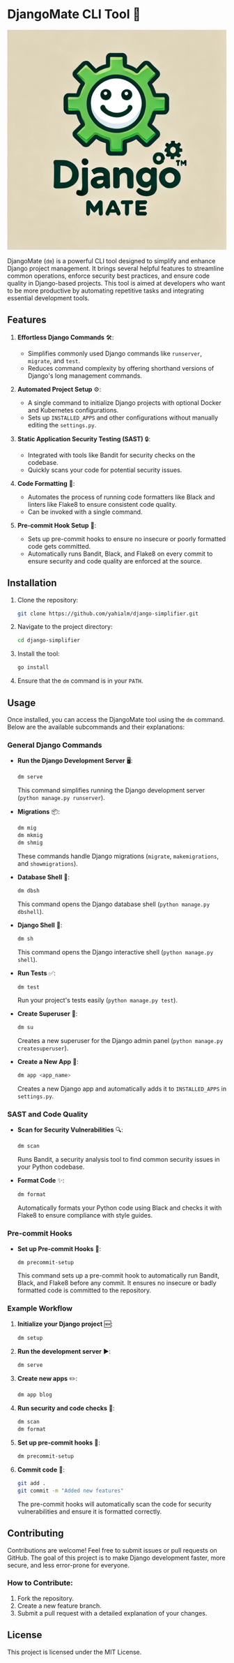 # DjangoMate CLI Tool 🚀

![DjangoMate Logo](./logo.png)

DjangoMate (`dm`) is a powerful CLI tool designed to simplify and enhance Django project management. It brings several helpful features to streamline common operations, enforce security best practices, and ensure code quality in Django-based projects. This tool is aimed at developers who want to be more productive by automating repetitive tasks and integrating essential development tools.

## Features

1. **Effortless Django Commands** 🛠️:
    - Simplifies commonly used Django commands like `runserver`, `migrate`, and `test`.
    - Reduces command complexity by offering shorthand versions of Django's long management commands.

2. **Automated Project Setup** ⚙️:
    - A single command to initialize Django projects with optional Docker and Kubernetes configurations.
    - Sets up `INSTALLED_APPS` and other configurations without manually editing the `settings.py`.

3. **Static Application Security Testing (SAST)** 🔒:
    - Integrated with tools like Bandit for security checks on the codebase.
    - Quickly scans your code for potential security issues.

4. **Code Formatting** 🎨:
    - Automates the process of running code formatters like Black and linters like Flake8 to ensure consistent code quality.
    - Can be invoked with a single command.

5. **Pre-commit Hook Setup** 🔄:
    - Sets up pre-commit hooks to ensure no insecure or poorly formatted code gets committed.
    - Automatically runs Bandit, Black, and Flake8 on every commit to ensure security and code quality are enforced at the source.

## Installation

1. Clone the repository:
    ```bash
    git clone https://github.com/yahialm/django-simplifier.git
    ```

2. Navigate to the project directory:
    ```bash
    cd django-simplifier
    ```

3. Install the tool:
    ```bash
    go install
    ```

4. Ensure that the `dm` command is in your `PATH`.

## Usage

Once installed, you can access the DjangoMate tool using the `dm` command. Below are the available subcommands and their explanations:

### General Django Commands

- **Run the Django Development Server** 🖥️:
    ```bash
    dm serve
    ```
    This command simplifies running the Django development server (`python manage.py runserver`).

- **Migrations** 📦:
    ```bash
    dm mig
    dm mkmig
    dm shmig
    ```
    These commands handle Django migrations (`migrate`, `makemigrations`, and `showmigrations`).

- **Database Shell** 💾:
    ```bash
    dm dbsh
    ```
    This command opens the Django database shell (`python manage.py dbshell`).

- **Django Shell** 🐚:
    ```bash
    dm sh
    ```
    This command opens the Django interactive shell (`python manage.py shell`).

- **Run Tests** ✅:
    ```bash
    dm test
    ```
    Run your project's tests easily (`python manage.py test`).

- **Create Superuser** 👤:
    ```bash
    dm su
    ```
    Creates a new superuser for the Django admin panel (`python manage.py createsuperuser`).

- **Create a New App** 📱:
    ```bash
    dm app <app_name>
    ```
    Creates a new Django app and automatically adds it to `INSTALLED_APPS` in `settings.py`.

### SAST and Code Quality

- **Scan for Security Vulnerabilities** 🔍:
    ```bash
    dm scan
    ```
    Runs Bandit, a security analysis tool to find common security issues in your Python codebase.

- **Format Code** ✨:
    ```bash
    dm format
    ```
    Automatically formats your Python code using Black and checks it with Flake8 to ensure compliance with style guides.

### Pre-commit Hooks

- **Set up Pre-commit Hooks** 🔗:
    ```bash
    dm precommit-setup
    ```
    This command sets up a pre-commit hook to automatically run Bandit, Black, and Flake8 before any commit. It ensures no insecure or badly formatted code is committed to the repository.

### Example Workflow

1. **Initialize your Django project** 🆕:
    ```bash
    dm setup
    ```

2. **Run the development server** ▶️:
    ```bash
    dm serve
    ```

3. **Create new apps** ✏️:
    ```bash
    dm app blog
    ```

4. **Run security and code checks** 🔧:
    ```bash
    dm scan
    dm format
    ```

5. **Set up pre-commit hooks** 🔧:
    ```bash
    dm precommit-setup
    ```

6. **Commit code** 💾:
    ```bash
    git add .
    git commit -m "Added new features"
    ```

   The pre-commit hooks will automatically scan the code for security vulnerabilities and ensure it is formatted correctly.

## Contributing

Contributions are welcome! Feel free to submit issues or pull requests on GitHub. The goal of this project is to make Django development faster, more secure, and less error-prone for everyone.

### How to Contribute:

1. Fork the repository.
2. Create a new feature branch.
3. Submit a pull request with a detailed explanation of your changes.

## License

This project is licensed under the MIT License.
